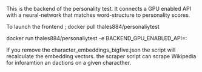 This is the backend of the personality test. It connects a GPU enabled API with a neural-network that matches word-structure to personality scores.

To launch the frontend ;
docker pull thales884/personaliytest 


docker run thales884/personaliytest -e BACKEND_GPU_ENABLED_API=<IP ADDRESS>:<PORT>

If you remove the character_embeddings_bigfive.json the script will recalculate the embedding vectors.
the scraper script can scrape Wikipedia for inforamtion an dactions on a given characther.
